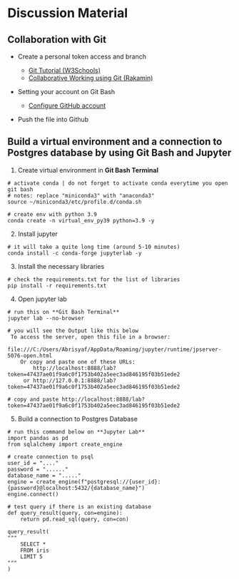 # Discussion Material

## Collaboration with Git
* Create a personal token access and branch
  * [Git Tutorial (W3Schools)](https://www.w3schools.com/git/default.asp?remote=github)
  * [Collaborative Working using Git (Rakamin)](https://rakamin-lms.s3.ap-southeast-1.amazonaws.com/2llyq6ei3ootqroxqnv8yq55ilgb?response-content-disposition=inline%3B%20filename%3D%22Collaborative%20Working%20using%20Git.pdf%22%3B%20filename%2A%3DUTF-8%27%27Collaborative%2520Working%2520using%2520Git.pdf&response-content-type=application%2Fpdf&X-Amz-Algorithm=AWS4-HMAC-SHA256&X-Amz-Credential=AKIATEHFT35YRRD7BK7S%2F20220703%2Fap-southeast-1%2Fs3%2Faws4_request&X-Amz-Date=20220703T093021Z&X-Amz-Expires=604800&X-Amz-SignedHeaders=host&X-Amz-Signature=efeb860e479b22839706dff0a41d7cd93f972e4bb01faa96f74c0d1e993b4562)

* Setting your account on Git Bash
  * [Configure GitHub account](https://support.atlassian.com/bitbucket-cloud/docs/configure-your-dvcs-username-for-commits/)
* Push the file into Github


## Build a virtual environment and a connection to Postgres database by using Git Bash and Jupyter
1. Create virtual environment in **Git Bash Terminal**
```
# activate conda | do not forget to activate conda everytime you open git bash
# notes: replace "miniconda3" with "anaconda3"
source ~/miniconda3/etc/profile.d/conda.sh 

# create env with python 3.9
conda create -n virtual_env_py39 python=3.9 -y
```

2. Install jupyter
```
# it will take a quite long time (around 5-10 minutes)
conda install -c conda-forge jupyterlab -y
```

3. Install the necessary libraries
```
# check the requirements.txt for the list of libraries
pip install -r requirements.txt
````

4. Open jupyter lab
```
# run this on **Git Bash Terminal**
jupyter lab --no-browser

# you will see the Output like this below
 To access the server, open this file in a browser:
        file:///C:/Users/Abrisyaf/AppData/Roaming/jupyter/runtime/jpserver-5076-open.html
    Or copy and paste one of these URLs:
        http://localhost:8888/lab?token=47437ae01f9a6c0f1753b402a5eec3ad846195f03b51ede2
     or http://127.0.0.1:8888/lab?token=47437ae01f9a6c0f1753b402a5eec3ad846195f03b51ede2

# copy and paste http://localhost:8888/lab?token=47437ae01f9a6c0f1753b402a5eec3ad846195f03b51ede2
```
5.  Build a connection to Postgres Database
```
# run this command below on **Jupyter Lab**
import pandas as pd
from sqlalchemy import create_engine

# create connection to psql
user_id = "...."
password = "......"
database_name = "....."
engine = create_engine(f"postgresql://{user_id}:{password}@localhost:5432/{database_name}")
engine.connect()

# test query if there is an existing database
def query_result(query, con=engine):
    return pd.read_sql(query, con=con)

query_result(
"""
    SELECT * 
    FROM iris
    LIMIT 5
"""
)
```

